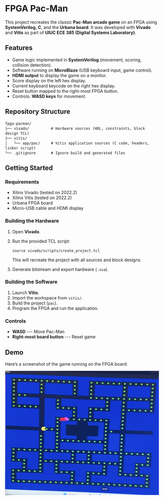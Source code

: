 # FPGA Pac-Man

This project recreates the classic **Pac-Man arcade game** on an FPGA
using **SystemVerilog**, **C**, and the **Urbana board**. It was
developed with **Vivado** and **Vitis** as part of **UIUC ECE 385 (Digital Systems Laboratory)**.

## Features

-  Game logic implemented in **SystemVerilog** (movement, scoring, collision detection).
-   Software running on **MicroBlaze** (USB keyboard input, game control).
-   **HDMI output** to display the game on a monitor.
-   Score display on the left hex display.
-   Current keyboard keycode on the right hex display.
-   Reset button mapped to the right-most FPGA button.
-   Controls: **WASD keys** for movement.

## Repository Structure

    fpga-pacman/
    ├── vivado/          # Hardware sources (HDL, constraints, block design TCL)
    ├── vitis/
    │   └── app/pac/     # Vitis application sources (C code, headers, linker script)
    └── .gitignore       # Ignore build and generated files

## Getting Started

### Requirements

-   Xilinx Vivado (tested on 2022.2)
-   Xilinx Vitis (tested on 2022.2)
-   Urbana FPGA board
-   Micro-USB cable and HDMI display

### Building the Hardware

1.  Open **Vivado**.

2.  Run the provided TCL script:

        source vivado/scripts/create_project.tcl

    This will recreate the project with all sources and block designs.

3.  Generate bitstream and export hardware (`.xsa`).

### Building the Software

1.  Launch **Vitis**.
2.  Import the workspace from `vitis/`.
3.  Build the project (`pac`).
4.  Program the FPGA and run the application.

### Controls

-   **WASD** --- Move Pac-Man
-   **Right-most board button** --- Reset game

## Demo

Here’s a screenshot of the game running on the FPGA board:

![Pac-Man running on FPGA](docs/screenshot.jpg)
